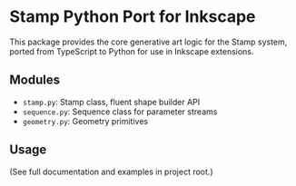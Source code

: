 # Stamp Python Port for Inkscape

This package provides the core generative art logic for the Stamp system, ported from TypeScript to Python for use in Inkscape extensions.

## Modules
- `stamp.py`: Stamp class, fluent shape builder API
- `sequence.py`: Sequence class for parameter streams
- `geometry.py`: Geometry primitives

## Usage
(See full documentation and examples in project root.)

